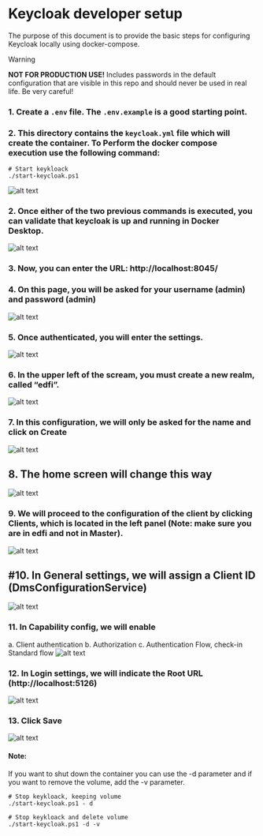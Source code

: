 # Keycloak developer setup

The purpose of this document is to provide the basic steps for configuring Keycloak locally using docker-compose.

> [!WARNING]
> **NOT FOR PRODUCTION USE!** Includes passwords in the default configuration that are
> visible in this repo and should never be used in real life. Be very careful!

### 1.  Create a `.env` file. The `.env.example` is a good starting point.

### 2.	This directory contains the `keycloak.yml` file which will create the container. To Perform the docker compose execution use the following command:

```pwsh
# Start keykloack
./start-keycloak.ps1
```
![alt text](./images/image-12.png)
 

### 2.	Once either of the two previous commands is executed, you can validate that keycloak is up and running in Docker Desktop.
![alt text](./images/image-13.png)

### 3.	Now, you can enter the URL: http://localhost:8045/


### 4.	On this page, you will be asked for your username (admin) and password (admin)
![alt text](./images/image-2.png)

### 5.	Once authenticated, you will enter the settings.
![alt text](./images/image-14.png)

### 6.	In the upper left of the scream, you must create a new realm, called “edfi”.
![alt text](./images/image-4.png)

### 7.	In this configuration, we will only be asked for the name and click on Create
![alt text](./images/image-5.png)

## 8.	The home screen will change this way
![alt text](./images/image-6.png)


### 9.	We will proceed to the configuration of the client by clicking Clients, which is located in the left panel (Note: make sure you are in edfi and not in Master).
![alt text](./images/image-7.png)

## #10.	In General settings, we will assign a Client ID (DmsConfigurationService)
![alt text](./images/image-8.png)

### 11.	In Capability config, we will enable 

a.	Client authentication
b.	Authorization
c.	Authentication Flow, check-in Standard flow
![alt text](./images/image-9.png)


### 12.	In Login settings, we will indicate the Root URL (http://localhost:5126)
![alt text](./images/image-10.png)

### 13.	Click Save
 ![alt text](./images/image-11.png)


#### Note: 
If you want to shut down the container you can use the -d parameter and if you want to remove the volume, add the -v parameter.
```pwsh
# Stop keykloack, keeping volume
./start-keycloak.ps1 - d

# Stop keykloack and delete volume
./start-keycloak.ps1 -d -v
```
